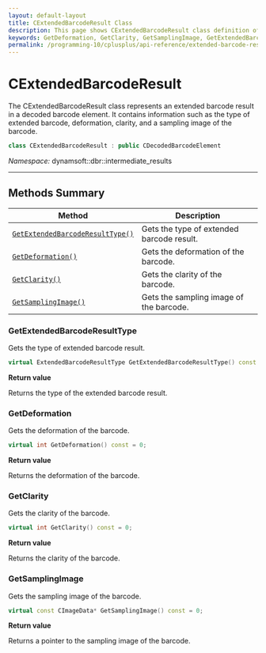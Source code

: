 ```yaml
---
layout: default-layout
title: CExtendedBarcodeResult Class
description: This page shows CExtendedBarcodeResult class definition of Dynamsoft Barcode Reader SDK C++ Edition.
keywords: GetDeformation, GetClarity, GetSamplingImage, GetExtendedBarcodeResultType, CExtendedBarcodeResult, api reference
permalink: /programming-10/cplusplus/api-reference/extended-barcode-result.html
---
```

# CExtendedBarcodeResult

The CExtendedBarcodeResult class represents an extended barcode result in a decoded barcode element. It contains information such as the type of extended barcode, deformation, clarity, and a sampling image of the barcode.

```cpp
class CExtendedBarcodeResult : public CDecodedBarcodeElement
```

*Namespace:* dynamsoft::dbr::intermediate_results

---

## Methods Summary

| Method | Description |
|--------|-------------|
| [`GetExtendedBarcodeResultType()`](#getextendedbarcoderesulttype) | Gets the type of extended barcode result. |
| [`GetDeformation()`](#getdeformation) | Gets the deformation of the barcode. |
| [`GetClarity()`](#getclarity) | Gets the clarity of the barcode. |
| [`GetSamplingImage()`](#getsamplingimage) | Gets the sampling image of the barcode. |

### GetExtendedBarcodeResultType

Gets the type of extended barcode result.

```cpp
virtual ExtendedBarcodeResultType GetExtendedBarcodeResultType() const = 0;
```

**Return value**

Returns the type of the extended barcode result.

### GetDeformation

Gets the deformation of the barcode.

```cpp
virtual int GetDeformation() const = 0;
```

**Return value**

Returns the deformation of the barcode.

### GetClarity

Gets the clarity of the barcode.

```cpp
virtual int GetClarity() const = 0;
```

**Return value**

Returns the clarity of the barcode.

### GetSamplingImage

Gets the sampling image of the barcode.

```cpp
virtual const CImageData* GetSamplingImage() const = 0;
```

**Return value**

Returns a pointer to the sampling image of the barcode.
